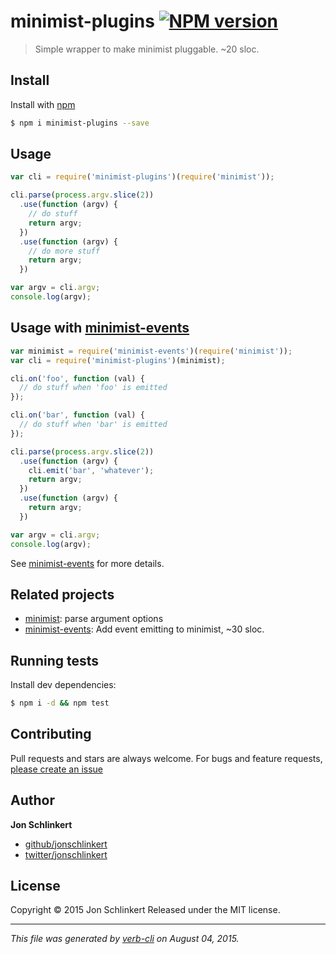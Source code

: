 # minimist-plugins [![NPM version](https://badge.fury.io/js/minimist-plugins.svg)](http://badge.fury.io/js/minimist-plugins)

> Simple wrapper to make minimist pluggable. ~20 sloc.

## Install

Install with [npm](https://www.npmjs.com/)

```sh
$ npm i minimist-plugins --save
```

## Usage

```js
var cli = require('minimist-plugins')(require('minimist'));

cli.parse(process.argv.slice(2))
  .use(function (argv) {
    // do stuff
    return argv;
  })
  .use(function (argv) {
    // do more stuff
    return argv;
  })

var argv = cli.argv;
console.log(argv);
```

## Usage with [minimist-events](https://github.com/jonschlinkert/minimist-events)

```js
var minimist = require('minimist-events')(require('minimist'));
var cli = require('minimist-plugins')(minimist);

cli.on('foo', function (val) {
  // do stuff when 'foo' is emitted
});

cli.on('bar', function (val) {
  // do stuff when 'bar' is emitted
});

cli.parse(process.argv.slice(2))
  .use(function (argv) {
    cli.emit('bar', 'whatever');
    return argv;
  })
  .use(function (argv) {
    return argv;
  })

var argv = cli.argv;
console.log(argv);
```

See [minimist-events](https://github.com/jonschlinkert/minimist-events) for more details.

## Related projects

* [minimist](https://github.com/substack/minimist): parse argument options
* [minimist-events](https://github.com/jonschlinkert/minimist-events): Add event emitting to minimist, ~30 sloc.

## Running tests

Install dev dependencies:

```sh
$ npm i -d && npm test
```

## Contributing

Pull requests and stars are always welcome. For bugs and feature requests, [please create an issue](https://github.com/jonschlinkert/minimist-plugins/issues/new)

## Author

**Jon Schlinkert**

+ [github/jonschlinkert](https://github.com/jonschlinkert)
+ [twitter/jonschlinkert](http://twitter.com/jonschlinkert)

## License

Copyright © 2015 Jon Schlinkert
Released under the MIT license.

***

_This file was generated by [verb-cli](https://github.com/assemble/verb-cli) on August 04, 2015._
